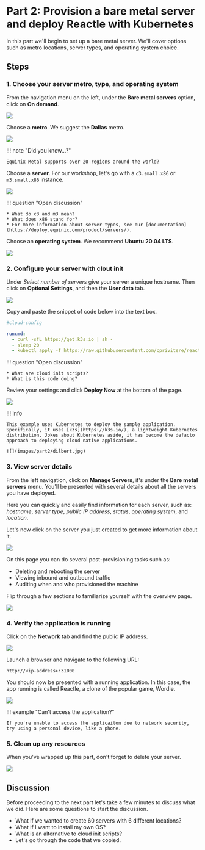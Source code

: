 # Part 2: Provision a bare metal server and deploy Reactle with Kubernetes

In this part we'll begin to set up a bare metal server. We'll cover options such as metro locations, server types, and operating system choice.

## Steps

### 1. Choose your server metro, type, and operating system

From the navigation menu on the left, under the **Bare metal servers** option, click on **On demand**.

![](images/part2/1-on-demand.png)

Choose a **metro**. We suggest the **Dallas** metro.

![](images/part2/2-metro.png)

!!! note "Did you know...?"

    Equinix Metal supports over 20 regions around the world?

Choose a **server**. For our workshop, let's go with a `c3.small.x86` or `m3.small.x86` instance.

![](images/part2/3-server.png)

!!! question "Open discussion"

    * What do c3 and m3 mean?
    * What does x86 stand for?
    * For more information about server types, see our [documentation](https://deploy.equinix.com/product/servers/).

Choose an **operating system**. We recommend **Ubuntu 20.04 LTS**.

![](images/part2/4-os.png)

### 2. Configure your server with clout init

Under *Select number of servers* give your server a unique hostname. Then click on **Optional Settings**, and then the **User data** tab.

![](images/part2/5-cloud-config.png)

Copy and paste the snippet of code below into the text box.

```yaml
#cloud-config

runcmd:
  - curl -sfL https://get.k3s.io | sh -
  - sleep 20
  - kubectl apply -f https://raw.githubusercontent.com/cprivitere/react-wordle/main/reactle-kube-deploy.yaml
```

!!! question "Open discussion"

    * What are cloud init scripts?
    * What is this code doing?

Review your settings and click **Deploy Now** at the bottom of the page.

![](images/part2/6-deploy-now.png)

!!! info

    This example uses Kubernetes to deploy the sample application. Specifically, it uses [k3s](https://k3s.io/), a lightweight Kubernetes distribution. Jokes about Kubernetes aside, it has become the defacto approach to deploying cloud native applications.

    ![](images/part2/dilbert.jpg)

### 3. View server details

From the left navigation, click on **Manage Servers**, it's under the **Bare metal servers** menu. You'll be presented with several details about all the servers you have deployed.

Here you can quickly and easily find information for each server, such as: _hostname_, _server type_, _public IP address_, _status_, _operating system_, and _location_.

Let's now click on the server you just created to get more information about it.

![](images/part2/7-manage-servers.png)

On this page you can do several post-provisioning tasks such as:

* Deleting and rebooting the server
* Viewing inbound and outbound traffic
* Auditing when and who provisioned the machine

Flip through a few sections to familiarize yourself with the overview page.

![](images/part2/8-view-server.png)

### 4. Verify the application is running

Click on the **Network** tab and find the public IP address.

![](images/part2/9-get-ip.png)

Launch a browser and navigate to the following URL:

```
http://<ip-address>:31000
```

You should now be presented with a running application. In this case, the app running is called Reactle, a clone of the popular game, Wordle.

![](images/part2/10-wordle.png)

!!! example "Can't access the application?"

    If you're unable to access the applicaiton due to network security, try using a personal device, like a phone.

### 5. Clean up any resources

When you've wrapped up this part, don't forget to delete your server.

![](images/part2/11-delete.png)

## Discussion

Before proceeding to the next part let's take a few minutes to discuss what we did. Here are some questions to start the discussion.

* What if we wanted to create 60 servers with 6 different locations?
* What if I want to install my own OS?
* What is an alternative to cloud init scripts?
* Let's go through the code that we copied.
